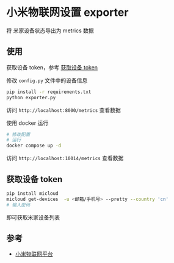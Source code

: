 # 小米物联网设置 exporter

将 米家设备状态导出为 metrics 数据

## 使用

获取设备 token，参考 [获取设备 token](#获取设备-token)

修改 `config.py` 文件中的设备信息

```bash
pip install -r requirements.txt
python exporter.py
```

访问 `http://localhost:8000/metrics` 查看数据

使用 docker 运行

```bash
# 修改配置
# 运行
docker compose up -d
```

访问 `http://localhost:10014/metrics` 查看数据

## 获取设备 token

```bash
pip install micloud
micloud get-devices  -u <邮箱/手机号> --pretty --country 'cn'
# 输入密码
```

即可获取米家设备列表

## 参考

- [小米物联网平台](https://home.miot-spec.com/spec/cuco.plug.v3)
